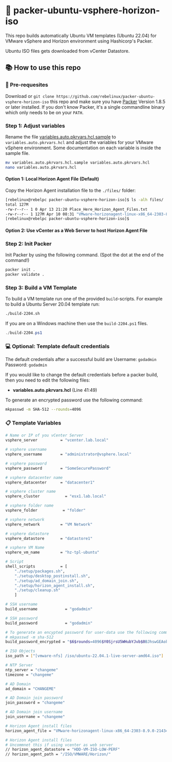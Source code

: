 # :beginner: packer-ubuntu-vsphere-horizon-iso

This repo builds automatically Ubuntu VM templates (Ubuntu 22.04) for VMware vSphere and Horizon environment using Hashicorp's Packer.

Ubuntu ISO files gets downloaded from vCenter Datastore.

## :books: How to use this repo

### :wrench: Pre-requesites

Download or `git clone https://github.com/rebelinux/packer-ubuntu-vsphere-horizon-iso` this repo and make sure you have [Packer](https://www.packer.io/downloads) Version 1.8.5 or later installed. If you don't know Packer, it's a single commandline binary which only needs to be on your `PATH`.

### Step 1: Adjust variables

Rename the file [variables.auto.pkrvars.hcl.sample](variables.auto.pkrvars.hcl.sample) to `variables.auto.pkrvars.hcl` and adjust the variables for your VMware vSphere environment. Some documentation on each variable is inside the sample file.

```bash
mv variables.auto.pkrvars.hcl.sample variables.auto.pkrvars.hcl
nano variables.auto.pkrvars.hcl
```

#### Option 1: Local Horizon Agent File (Default)

Copy the Horizon Agent installation file to the `./files/` folder:

```bash
[rebelinux@rebelpc packer-ubuntu-vsphere-horizon-iso]$ ls -alh files/
total 127M
-rw-r--r-- 1 0 Apr 13 21:20 Place_Here_Horizon_Agent_Files.txt
-rw-r--r-- 1 127M Apr 10 08:31 "VMware-horizonagent-linux-x86_64-2303-8.9.0-21434177.tar.gz"
[rebelinux@rebelpc packer-ubuntu-vsphere-horizon-iso]$
```

#### Option 2: Use vCenter as a Web Server to host Horizon Agent File

### Step 2: Init Packer

Init Packer by using the following command. (Spot the dot at the end of the command!)

```bash
packer init .
packer validate .
```

### Step 3: Build a VM Template

To build a VM template run one of the provided `build`-scripts.
For example to build a Ubuntu Server 20.04 template run:

```bash
./build-2204.sh
```

If you are on a Windows machine then use the `build-2204.ps1` files.

```powershell
./build-2204.ps1
```

### :computer: Optional: Template default credentials

The default credentials after a successful build are
Username: `godadmin`
Password: `godadmin`  

If you would like to change the default credentials before a packer build, then you need to edit the following files:

- **variables.auto.pkrvars.hcl** (Line 41:49)

To generate an encrypted password use the following command:

```bash
mkpasswd -m SHA-512 --rounds=4096
```

### :clipboard: Template Variables

```sh
# Name or IP of you vCenter Server
vsphere_server          = "vcenter.lab.local"

# vsphere username
vsphere_username        = "administrator@vsphere.local"

# vsphere password
vsphere_password        = "SomeSecurePassword"

# vsphere datacenter name
vsphere_datacenter      = "datacenter1"

# vsphere cluster name
vsphere_cluster           = "esx1.lab.local"

# vsphere folder name
vsphere_folder           = "folder"

# vsphere network
vsphere_network         = "VM Network"

# vsphere datastore
vsphere_datastore       = "datastore1"

# vsphere VM Name
vsphere_vm_name         = "hz-tpl-ubuntu"

# Script
shell_scripts           = [
    "./setup/packages.sh",
    "./setup/desktop_postinstall.sh",
    "./setup/ad_domain_join.sh",
    "./setup/horizon_agent_install.sh",
    "./setup/cleanup.sh"
    ]

# SSH username
build_username            = "godadmin"

# SSH password
build_password            = "godadmin"

# To generate an encypted password for user-data use the following command:
# mkpasswd -m sha-512
build_password_encrypted = "$6$rounds=4096$Y0SjrsU5WHubYJvb$0BJhswGEAokE2OqlRFTgiUhJnquzDt2hAnrb3.g3DNTATZ01VLNbxlLRLMLk.PTHiMeP8fUg9WfVx.HeL7e8E0"

# ISO Objects
iso_path = ["[vmware-nfs] /iso/ubuntu-22.04.1-live-server-amd64.iso"]

# NTP Server
ntp_server = "changeme"
timezone = "changeme"

# AD Domain
ad_domain = "CHANGEME"

# AD Domain join password
join_password = "changeme"

# AD Domain join username
join_username = "changeme"

# Horizon Agent install files
horizon_agent_file = "VMware-horizonagent-linux-x86_64-2303-8.9.0-21434177.tar.gz"

# Horizon Agent install files
# Uncommnet this if using vcenter as web server
// horizon_agent_datastore = "HDD-VM-ISO-LOW-PERF"
// horizon_agent_path = "/ISO/VMWARE/Horizon/"
```
